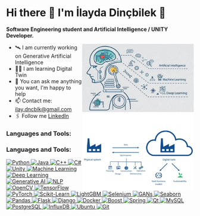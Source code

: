 # Hi there 👋 I'm İlayda Dinçbilek 👑
**Software Engineering student and Artificial Intelligence / UNITY Developer.**

<img src="https://github.com/ilay-dncblk/ilay-dncblk/blob/main/Photo.jpg" alt="Hi there 👋 I'm İlayda Dinçbilek 👑" width="300" align="right">

- 🛰️ I am currently working on Generative Artificial Intelligence
- 👨‍💻 I am learning Digital Twin
- 💬 You can ask me anything you want, I'm happy to help
- 📫 Contact me: ilay.dncblk@gmail.com
- 🖇️ Follow me [LinkedIn](https://www.linkedin.com/in/ilayda-din%C3%A7bilek-056323221/)

### Languages and Tools:
### Languages and Tools:
<p align="left">
  <a href="https://www.python.org" target="_blank">
    <img src="https://cdn.jsdelivr.net/npm/simple-icons@v3/icons/python.svg" alt="Python" width="26px" />
  </a>
  <a href="https://www.java.com" target="_blank">
    <img src="https://cdn.jsdelivr.net/npm/simple-icons@v3/icons/java.svg" alt="Java" width="26px" />
  </a>
  <a href="https://en.cppreference.com/w/" target="_blank">
    <img src="https://cdn.jsdelivr.net/npm/simple-icons@v3/icons/cplusplus.svg" alt="C++" width="26px" />
  </a>
  <a href="https://docs.microsoft.com/en-us/dotnet/csharp/" target="_blank">
    <img src="https://cdn.jsdelivr.net/npm/simple-icons@v3/icons/csharp.svg" alt="C#" width="26px" />
  </a>
  <a href="https://unity.com/" target="_blank">
    <img src="https://cdn.jsdelivr.net/npm/simple-icons@v3/icons/unity.svg" alt="Unity" width="26px" />
  </a>
  <a href="https://en.wikipedia.org/wiki/Machine_learning" target="_blank">
    <img src="https://img.shields.io/badge/-Machine%20Learning-FF6F00?style=for-the-badge" alt="Machine Learning" width="26px" />
  </a>
  <a href="https://en.wikipedia.org/wiki/Deep_learning" target="_blank">
    <img src="https://img.shields.io/badge/-Deep%20Learning-FF6F00?style=for-the-badge" alt="Deep Learning" width="26px" />
  </a>
  <a href="https://en.wikipedia.org/wiki/Generative_AI" target="_blank">
    <img src="https://img.shields.io/badge/-Generative%20AI-FF6F00?style=for-the-badge" alt="Generative AI" width="26px" />
  </a>
  <a href="https://en.wikipedia.org/wiki/Natural_language_processing" target="_blank">
    <img src="https://img.shields.io/badge/-NLP-FF6F00?style=for-the-badge" alt="NLP" width="26px" />
  </a>
  <a href="https://opencv.org/" target="_blank">
    <img src="https://cdn.jsdelivr.net/npm/simple-icons@v3/icons/opencv.svg" alt="OpenCV" width="26px" />
  </a>
  <a href="https://www.tensorflow.org/" target="_blank">
    <img src="https://cdn.jsdelivr.net/npm/simple-icons@v3/icons/tensorflow.svg" alt="TensorFlow" width="26px" />
  </a>
  <a href="https://pytorch.org/" target="_blank">
    <img src="https://cdn.jsdelivr.net/npm/simple-icons@v3/icons/pytorch.svg" alt="PyTorch" width="26px" />
  </a>
  <a href="https://scikit-learn.org/" target="_blank">
    <img src="https://cdn.jsdelivr.net/npm/simple-icons@v3/icons/scikit-learn.svg" alt="Scikit-Learn" width="26px" />
  </a>
  <a href="https://lightgbm.readthedocs.io/" target="_blank">
    <img src="https://img.shields.io/badge/-LightGBM-00D1B2?style=for-the-badge" alt="LightGBM" width="26px" />
  </a>
  <a href="https://www.selenium.dev/" target="_blank">
    <img src="https://cdn.jsdelivr.net/npm/simple-icons@v3/icons/selenium.svg" alt="Selenium" width="26px" />
  </a>
  <a href="https://en.wikipedia.org/wiki/Generative_adversarial_network" target="_blank">
    <img src="https://img.shields.io/badge/-GANs-FF6F00?style=for-the-badge" alt="GANs" width="26px" />
  </a>
  <a href="https://seaborn.pydata.org/" target="_blank">
    <img src="https://cdn.jsdelivr.net/npm/simple-icons@v3/icons/seaborn.svg" alt="Seaborn" width="26px" />
  </a>
  <a href="https://pandas.pydata.org/" target="_blank">
    <img src="https://cdn.jsdelivr.net/npm/simple-icons@v3/icons/pandas.svg" alt="Pandas" width="26px" />
  </a>
  <a href="https://flask.palletsprojects.com/" target="_blank">
    <img src="https://cdn.jsdelivr.net/npm/simple-icons@v3/icons/flask.svg" alt="Flask" width="26px" />
  </a>
  <a href="https://www.djangoproject.com/" target="_blank">
    <img src="https://cdn.jsdelivr.net/npm/simple-icons@v3/icons/django.svg" alt="Django" width="26px" />
  </a>
  <a href="https://www.docker.com/" target="_blank">
    <img src="https://cdn.jsdelivr.net/npm/simple-icons@v3/icons/docker.svg" alt="Docker" width="26px" />
  </a>
  <a href="https://www.boost.org/" target="_blank">
    <img src="https://img.shields.io/badge/-Boost-00599C?style=for-the-badge" alt="Boost" width="26px" />
  </a>
  <a href="https://spring.io/" target="_blank">
    <img src="https://cdn.jsdelivr.net/npm/simple-icons@v3/icons/spring.svg" alt="Spring" width="26px" />
  </a>
  <a href="https://www.qt.io/" target="_blank">
    <img src="https://cdn.jsdelivr.net/npm/simple-icons@v3/icons/qt.svg" alt="Qt" width="26px" />
  </a>
  <a href="https://www.mysql.com/" target="_blank">
    <img src="https://cdn.jsdelivr.net/npm/simple-icons@v3/icons/mysql.svg" alt="MySQL" width="26px" />
  </a>
  <a href="https://www.postgresql.org/" target="_blank">
    <img src="https://cdn.jsdelivr.net/npm/simple-icons@v3/icons/postgresql.svg" alt="PostgreSQL" width="26px" />
  </a>
  <a href="https://www.influxdata.com/" target="_blank">
    <img src="https://img.shields.io/badge/-InfluxDB-22ADF6?style=for-the-badge" alt="InfluxDB" width="26px" />
  </a>
  <a href="https://ubuntu.com/" target="_blank">
    <img src="https://cdn.jsdelivr.net/npm/simple-icons@v3/icons/ubuntu.svg" alt="Ubuntu" width="26px" />
  </a>
  <a href="https://git-scm.com/" target="_blank">
    <img src="https://cdn.jsdelivr.net/npm/simple-icons@v3/icons/git.svg" alt="Git" width="26px" />
  </a>
</p>
